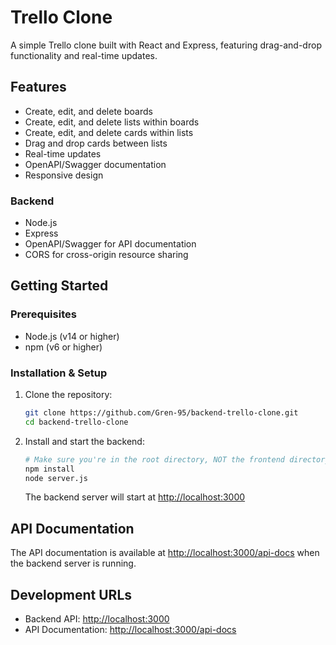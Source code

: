 # Trello Clone

A simple Trello clone built with React and Express, featuring drag-and-drop functionality and real-time updates.

## Features

- Create, edit, and delete boards
- Create, edit, and delete lists within boards
- Create, edit, and delete cards within lists
- Drag and drop cards between lists
- Real-time updates
- OpenAPI/Swagger documentation
- Responsive design

### Backend

- Node.js
- Express
- OpenAPI/Swagger for API documentation
- CORS for cross-origin resource sharing

## Getting Started

### Prerequisites

- Node.js (v14 or higher)
- npm (v6 or higher)

### Installation & Setup

1. Clone the repository:

    ```bash
    git clone https://github.com/Gren-95/backend-trello-clone.git
    cd backend-trello-clone
    ```

2. Install and start the backend:

    ```bash
    # Make sure you're in the root directory, NOT the frontend directory
    npm install
    node server.js
    ```

    The backend server will start at [http://localhost:3000](http://localhost:3000)

## API Documentation

The API documentation is available at [http://localhost:3000/api-docs](http://localhost:3000/api-docs) when the backend server is running.

## Development URLs

- Backend API: [http://localhost:3000](http://localhost:3000)
- API Documentation: [http://localhost:3000/api-docs](http://localhost:3000/api-docs)
